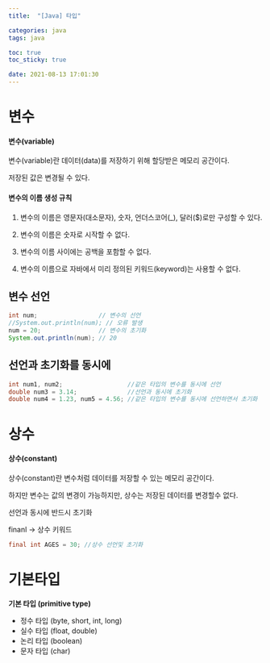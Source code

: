 ```yaml
---
title:  "[Java] 타입"

categories: java
tags: java

toc: true
toc_sticky: true

date: 2021-08-13 17:01:30
---
```


# 변수

#### 변수(variable)

변수(variable)란 데이터(data)를 저장하기 위해 할당받은 메모리 공간이다.

저장된 값은 변경될 수 있다.

#### 변수의 이름 생성 규칙

1. 변수의 이름은 영문자(대소문자), 숫자, 언더스코어(_), 달러($)로만 구성할 수 있다.

2. 변수의 이름은 숫자로 시작할 수 없다.

3. 변수의 이름 사이에는 공백을 포함할 수 없다.

4. 변수의 이름으로 자바에서 미리 정의된 키워드(keyword)는 사용할 수 없다.

## 변수 선언

```java
int num;                 // 변수의 선언
//System.out.println(num); // 오류 발생
num = 20;                // 변수의 초기화
System.out.println(num); // 20
```

## 선언과 초기화를 동시에

```java
int num1, num2;                  //같은 타입의 변수를 동시에 선언
double num3 = 3.14;              //선언과 동시에 초기화
double num4 = 1.23, num5 = 4.56; //같은 타입의 변수를 동시에 선언하면서 초기화
```

# 상수

#### 상수(constant)

상수(constant)란 변수처럼 데이터를 저장할 수 있는 메모리 공간이다.

하지만 변수는 값의 변경이 가능하지만, 상수는 저장된 데이터를 변경할수 없다.

선언과 동시에 반드시 초기화

finanl -> 상수 키워드

```java
final int AGES = 30; //상수 선언및 초기화
```

# 기본타입

**기본 타입 (primitive type)**

- 정수 타입 (byte, short, int, long)
- 실수 타입 (float, double)
- 논리 타입 (boolean)
- 문자 타입 (char)